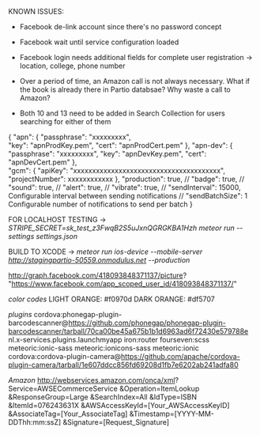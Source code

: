 KNOWN ISSUES:

- Facebook de-link account since there's no password concept
- Facebook wait until service configuration loaded
- Facebook login needs additional fields for complete user registration -> location, college, phone number

- Over a period of time, an Amazon call is not always necessary. What if the book is already there in Partio databsae? Why waste a call to Amazon?
- Both 10 and 13 need to be added in Search Collection for users searching for either of them


{
  "apn": {
    "passphrase": "xxxxxxxxx",  
    "key": "apnProdKey.pem",
    "cert": "apnProdCert.pem"
  },
  "apn-dev": {
    "passphrase": "xxxxxxxxx",
    "key": "apnDevKey.pem",
    "cert": "apnDevCert.pem"
  },  
  "gcm": {
    "apiKey": "xxxxxxxxxxxxxxxxxxxxxxxxxxxxxxxxxxxxxxx",
    "projectNumber": xxxxxxxxxxxx
  },
  "production": true,
  // "badge": true,
  // "sound": true,
  // "alert": true,
  // "vibrate": true,
  // "sendInterval": 15000,  Configurable interval between sending notifications
  // "sendBatchSize": 1  Configurable number of notifications to send per batch
}


FOR LOCALHOST TESTING ->
*STRIPE_SECRET=sk_test_z3FwqB2S5uJxnQGRGKBA1Hzh meteor run --settings settings.json*

BUILD TO XCODE -> 
*meteor run ios-device --mobile-server http://stagingpartio-50559.onmodulus.net --production*

http://graph.facebook.com/418093848371137/picture?
"https://www.facebook.com/app_scoped_user_id/418093848371137/"



<Committing in Branch: books>

*color codes*
LIGHT ORANGE: #f0970d 
DARK ORANGE: #df5707

*plugins*
cordova:phonegap-plugin-barcodescanner@https://github.com/phonegap/phonegap-plugin-barcodescanner/tarball/70ca00be45a675b1b1d6963ad6f72430e579788e
nl.x-services.plugins.launchmyapp
iron:router fourseven:scss meteoric:ionic-sass meteoric:ionicons-sass meteoric:ionic
cordova:cordova-plugin-camera@https://github.com/apache/cordova-plugin-camera/tarball/1e607ddcc856fd69208d1fb7e6202ab241adfa80



*Amazon*
http://webservices.amazon.com/onca/xml?
  Service=AWSECommerceService
  &Operation=ItemLookup
  &ResponseGroup=Large
  &SearchIndex=All
  &IdType=ISBN
  &ItemId=076243631X
  &AWSAccessKeyId=[Your_AWSAccessKeyID]
  &AssociateTag=[Your_AssociateTag]
  &Timestamp=[YYYY-MM-DDThh:mm:ssZ]
  &Signature=[Request_Signature]


